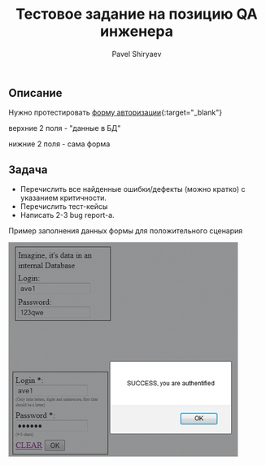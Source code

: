 ﻿---
title: Тестовое задание на позицию QA инженера
layout: single-copy
classes: wide
author_profile: true
author: Pavel Shiryaev
---

## Описание

Нужно протестировать [форму авторизации](test_sample_auth_form.html){:target="_blank"}

верхние 2 поля - "данные в БД"

нижние 2 поля - сама форма

## Задача

* Перечислить все найденные ошибки/дефекты (можно кратко) с указанием критичности.
* Перечислить тест-кейсы
* Написать 2-3 bug report-а.


Пример заполнения данных формы для положительного сценария 

![Image](invite_email_attach.png)